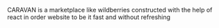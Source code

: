 CARAVAN is a marketplace like wildberries constructed with the help of react in order website to be it fast and without refreshing
